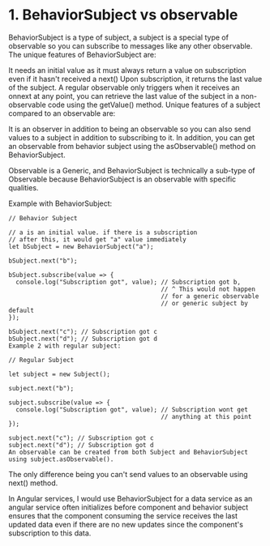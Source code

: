 # 1. BehaviorSubject vs observable

BehaviorSubject is a type of subject, a subject is a special type of observable so you can subscribe to messages like any other observable. The unique features of BehaviorSubject are:

It needs an initial value as it must always return a value on subscription even if it hasn't received a next()
Upon subscription, it returns the last value of the subject. A regular observable only triggers when it receives an onnext
at any point, you can retrieve the last value of the subject in a non-observable code using the getValue() method.
Unique features of a subject compared to an observable are:

It is an observer in addition to being an observable so you can also send values to a subject in addition to subscribing to it.
In addition, you can get an observable from behavior subject using the asObservable() method on BehaviorSubject.

Observable is a Generic, and BehaviorSubject is technically a sub-type of Observable because BehaviorSubject is an observable with specific qualities.

Example with BehaviorSubject:
```
// Behavior Subject

// a is an initial value. if there is a subscription 
// after this, it would get "a" value immediately
let bSubject = new BehaviorSubject("a"); 

bSubject.next("b");

bSubject.subscribe(value => {
  console.log("Subscription got", value); // Subscription got b, 
                                          // ^ This would not happen 
                                          // for a generic observable 
                                          // or generic subject by default
});

bSubject.next("c"); // Subscription got c
bSubject.next("d"); // Subscription got d
Example 2 with regular subject:
```
```
// Regular Subject

let subject = new Subject(); 

subject.next("b");

subject.subscribe(value => {
  console.log("Subscription got", value); // Subscription wont get 
                                          // anything at this point
});

subject.next("c"); // Subscription got c
subject.next("d"); // Subscription got d
An observable can be created from both Subject and BehaviorSubject using subject.asObservable().
```

The only difference being you can't send values to an observable using next() method.

In Angular services, I would use BehaviorSubject for a data service as an angular service often initializes before component and behavior subject ensures that the component consuming the service receives the last updated data even if there are no new updates since the component's subscription to this data.